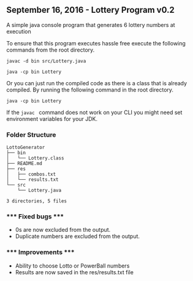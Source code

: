 September 16, 2016 - Lottery Program v0.2
------------------------------------------------------------------------
A simple java console program that generates 6 lottery numbers at execution

To ensure that this program executes hassle free execute the following commands from the root directory.

```
javac -d bin src/Lottery.java

java -cp bin Lottery

```
Or you can just run the compiled code as there is a class that is already compiled. By running the following command in the root directory.
```
java -cp bin Lottery
```

If the ```javac ``` command does not work on your CLI you might need set environment variables for your JDK.

### Folder Structure 

    LottoGenerator
    ├── bin
    │   └── Lottery.class
    ├── README.md
    ├── res
    │   ├── combos.txt
    │   └── results.txt
    └── src
        └── Lottery.java

    3 directories, 5 files
    


### *** Fixed bugs *** 
* 0s are now excluded from the output.
* Duplicate numbers are excluded from the output.

### *** Improvements ***
* Ability to choose Lotto or PowerBall numbers
* Results are now saved in the res/results.txt file 
